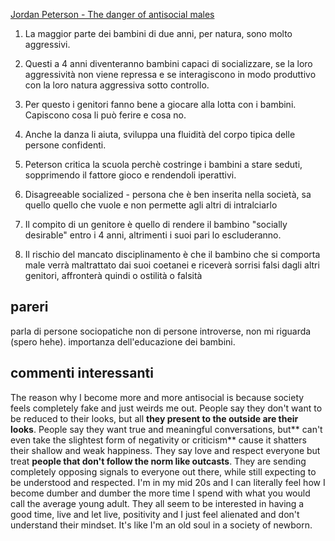 [Jordan Peterson - The danger of antisocial males](https://www.youtube.com/watch?v=VBKPQsKHgck&list=WL&index=6 "Jordan Peterson: The danger of antisocial males")

1. La maggior parte dei bambini di due anni, per natura, sono molto aggressivi. 
1. Questi a 4 anni diventeranno bambini capaci di socializzare, se la loro aggressività non viene repressa e se interagiscono in modo produttivo con la loro natura aggressiva sotto controllo.
1. Per questo i genitori fanno bene a giocare alla lotta con i bambini. Capiscono cosa li può ferire e cosa no. 
1. Anche la danza li aiuta, sviluppa una fluidità del corpo tipica delle persone confidenti.

1. Peterson critica la scuola perchè costringe i bambini a stare seduti, sopprimendo il fattore gioco e rendendoli iperattivi.

1. Disagreeable socialized - persona che è ben inserita nella società, sa quello quello che vuole e non permette agli altri di intralciarlo

1. Il compito di un genitore è quello di rendere il bambino "socially desirable" entro i 4 anni, altrimenti i suoi pari lo escluderanno.

1. Il rischio del mancato disciplinamento è che il bambino che si comporta male verrà maltrattato dai suoi coetanei e riceverà sorrisi falsi dagli altri genitori, affronterà quindi o ostilità o falsità

## pareri
parla di persone sociopatiche non di persone introverse, non mi riguarda (spero hehe). importanza dell'educazione dei bambini.

## commenti interessanti
The reason why I become more and more antisocial is because society feels completely fake and just weirds me out. People say they don't want to be reduced to their looks, but all **they present to the outside are their looks**. People say they want true and meaningful conversations, but** can't even take the slightest form of negativity or criticism** cause it shatters their shallow and weak happiness. They say love and respect everyone but treat **people that don't follow the norm like outcasts**. They are sending completely opposing signals to everyone out there, while still expecting to be understood and respected. I'm in my mid 20s and I can literally feel how I become dumber and dumber the more time I spend with what you would call the average young adult. They all seem to be interested in having a good time, live and let live, positivity and I just feel alienated and don't understand their mindset. It's like I'm an old soul in a society of newborn.